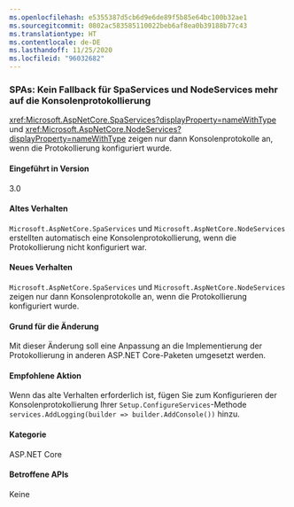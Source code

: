 ```yaml
---
ms.openlocfilehash: e5355387d5cb6d9e6de89f5b85e64bc100b32ae1
ms.sourcegitcommit: 0802ac583585110022beb6af8ea0b39188b77c43
ms.translationtype: HT
ms.contentlocale: de-DE
ms.lasthandoff: 11/25/2020
ms.locfileid: "96032682"
---
```

### <a name="spas-spaservices-and-nodeservices-no-longer-fall-back-to-console-logger"></a>SPAs: Kein Fallback für SpaServices und NodeServices mehr auf die Konsolenprotokollierung

<xref:Microsoft.AspNetCore.SpaServices?displayProperty=nameWithType> und <xref:Microsoft.AspNetCore.NodeServices?displayProperty=nameWithType> zeigen nur dann Konsolenprotokolle an, wenn die Protokollierung konfiguriert wurde.

#### <a name="version-introduced"></a>Eingeführt in Version

3.0

#### <a name="old-behavior"></a>Altes Verhalten

`Microsoft.AspNetCore.SpaServices` und `Microsoft.AspNetCore.NodeServices` erstellten automatisch eine Konsolenprotokollierung, wenn die Protokollierung nicht konfiguriert war.

#### <a name="new-behavior"></a>Neues Verhalten

`Microsoft.AspNetCore.SpaServices` und `Microsoft.AspNetCore.NodeServices` zeigen nur dann Konsolenprotokolle an, wenn die Protokollierung konfiguriert wurde.

#### <a name="reason-for-change"></a>Grund für die Änderung

Mit dieser Änderung soll eine Anpassung an die Implementierung der Protokollierung in anderen ASP.NET Core-Paketen umgesetzt werden.

#### <a name="recommended-action"></a>Empfohlene Aktion

Wenn das alte Verhalten erforderlich ist, fügen Sie zum Konfigurieren der Konsolenprotokollierung Ihrer `Setup.ConfigureServices`-Methode `services.AddLogging(builder => builder.AddConsole())` hinzu.

#### <a name="category"></a>Kategorie

ASP.NET Core

#### <a name="affected-apis"></a>Betroffene APIs

Keine

<!--

#### Affected APIs

Not detectable via API analysis

-->
